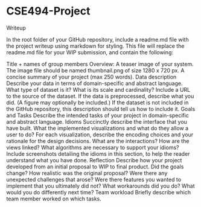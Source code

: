 # CSE494-Project

Writeup

In the root folder of your GitHub repository, include a readme.md file with the project writeup using markdown for styling. This file will replace the readme.md file for your WIP submission, and contain the following:

Title + names of group members
Overview:
A teaser image of your system. The image file should be named thumbnail.png of size 1280 x 720 px.
A concise summary of your project (max 250 words).
Data description
Describe your data in terms of domain-specific and abstract language.
What type of dataset is it? What is its scale and cardinality?
Include a URL to the source of the dataset.
If the data is preprocessed, describe what you did. (A figure may optionally be included.)
If the dataset is not included in the GitHub repository, this description should tell us how to include it.
Goals and Tasks
Describe the intended tasks of your project in domain-specific and abstract language.
Idioms
Succinctly describe the interface that you have built.
What the implemented visualizations and what do they allow a user to do?
For each visualization, describe the encoding choices and your rationale for the design decisions.
What are the interactions?
How are the views linked?
What algorithms are necessary to support your idioms?
Include screenshots detailing  the idioms in this section, to help the reader understand what you have done.
Reflection
Describe how your project developed from an initial proposal to WIP to final product.
Did the goals change?
How realistic was the original proposal?
Were there any unexpected challenges that arose? Were there features you wanted to implement that you ultimately did not? What workarounds did you do?
What would you do differently next time?
Team workload
Briefly describe which team member worked on which tasks.
